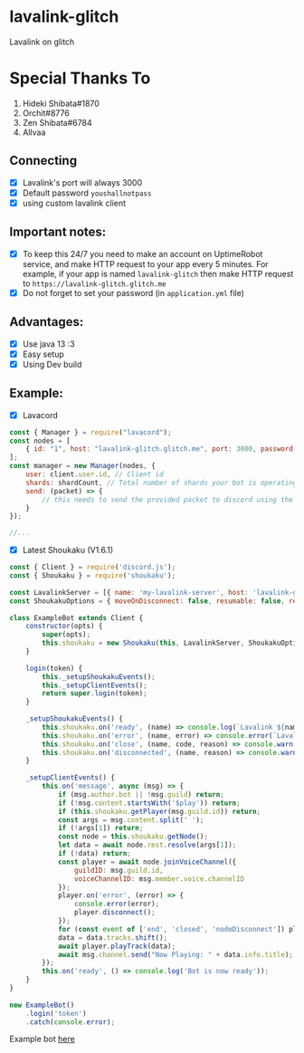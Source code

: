 # lavalink-glitch
Lavalink on glitch
<br>
# Special Thanks To
1. Hideki Shibata#1870
2. Orchit#8776
3. Zen Shibata#6784
4. Allvaa

## Connecting
- [x] Lavalink's port will always 3000
- [x] Default password `youshallnotpass`
- [x] using custom lavalink client

## Important notes:
- [x] To keep this 24/7 you need to make an account on UptimeRobot service, and make HTTP request to your app every 5 minutes. For example, if your app is named `lavalink-glitch` then make HTTP request to `https://lavalink-glitch.glitch.me`
- [x] Do not forget to set your password (in `application.yml` file)

## Advantages:
- [x] Use java 13 :3
- [x] Easy setup
- [x] Using Dev build

## Example:
- [x] Lavacord
```js
const { Manager } = require("lavacord");
const nodes = [
    { id: "1", host: "lavalink-glitch.glitch.me", port: 3000, password: "youshallnotpass" }
];
const manager = new Manager(nodes, {
    user: client.user.id, // Client id
    shards: shardCount, // Total number of shards your bot is operating on
    send: (packet) => {
        // this needs to send the provided packet to discord using the method from your library. use the @lavacord package for the discord library you use if you don't understand this
    }
});

//...
```

- [x] Latest Shoukaku (V1.6.1)
```js
const { Client } = require('discord.js');
const { Shoukaku } = require('shoukaku');
 
const LavalinkServer = [{ name: 'my-lavalink-server', host: 'lavalink-glitch.glitch.me', port: 3000, auth: 'youshallnotpass', secure: true }];
const ShoukakuOptions = { moveOnDisconnect: false, resumable: false, resumableTimeout: 30, reconnectTries: 2, restTimeout: 10000 };
 
class ExampleBot extends Client {
    constructor(opts) {
        super(opts);
        this.shoukaku = new Shoukaku(this, LavalinkServer, ShoukakuOptions);
    }
 
    login(token) {
        this._setupShoukakuEvents();
        this._setupClientEvents();
        return super.login(token);
    }
 
    _setupShoukakuEvents() {
        this.shoukaku.on('ready', (name) => console.log(`Lavalink ${name}: Ready!`));
        this.shoukaku.on('error', (name, error) => console.error(`Lavalink ${name}: Error Caught,`, error));
        this.shoukaku.on('close', (name, code, reason) => console.warn(`Lavalink ${name}: Closed, Code ${code}, Reason ${reason || 'No reason'}`));
        this.shoukaku.on('disconnected', (name, reason) => console.warn(`Lavalink ${name}: Disconnected, Reason ${reason || 'No reason'}`));
    }
 
    _setupClientEvents() {
        this.on('message', async (msg) => {
            if (msg.author.bot || !msg.guild) return;
            if (!msg.content.startsWith('$play')) return;
            if (this.shoukaku.getPlayer(msg.guild.id)) return;
            const args = msg.content.split(' ');
            if (!args[1]) return;
            const node = this.shoukaku.getNode();
            let data = await node.rest.resolve(args[1]);
            if (!data) return;
            const player = await node.joinVoiceChannel({
                guildID: msg.guild.id,
                voiceChannelID: msg.member.voice.channelID
            }); 
            player.on('error', (error) => {
                console.error(error);
                player.disconnect();
            });
            for (const event of ['end', 'closed', 'nodeDisconnect']) player.on(event, () => player.disconnect());
            data = data.tracks.shift();
            await player.playTrack(data); 
            await msg.channel.send("Now Playing: " + data.info.title);
        });
        this.on('ready', () => console.log('Bot is now ready'));
    }
}
 
new ExampleBot()
    .login('token')
    .catch(console.error);
```
Example bot [here](https://github.com/Allvaa/lavalink-musicbot)

